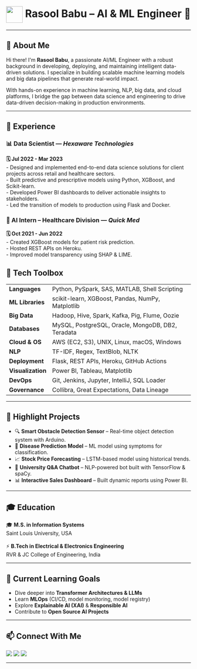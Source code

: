 
<h1 align="center">
  <img src="https://cdn-icons-png.flaticon.com/512/4712/4712104.png" width="45" style="vertical-align: middle;" />
  Rasool Babu – AI & ML Engineer 🚀
</h1>



---

<h2>🧠 About Me</h2>

Hi there! I'm <b>Rasool Babu</b>, a passionate AI/ML Engineer with a robust background in developing, deploying, and maintaining intelligent data-driven solutions. I specialize in building scalable machine learning models and big data pipelines that generate real-world impact.

With hands-on experience in machine learning, NLP, big data, and cloud platforms, I bridge the gap between data science and engineering to drive data-driven decision-making in production environments.

---


<h2>💼 Experience</h2>

<h3>📊 Data Scientist — <i>Hexaware Technologies</i></h3>
<b>🗓️ Jul 2022 - Mar 2023 </b><br/>
- Designed and implemented end-to-end data science solutions for client projects across retail and healthcare sectors.<br/>
- Built predictive and prescriptive models using Python, XGBoost, and Scikit-learn.<br/>
- Developed Power BI dashboards to deliver actionable insights to stakeholders.<br/>
- Led the transition of models to production using Flask and Docker.<br/>


<h3>🏥 AI Intern – Healthcare Division — <i>Quick Med</i></h3>
<b>🗓️ Oct 2021 - Jun 2022</b><br/>
- Created XGBoost models for patient risk prediction.<br/>
- Hosted REST APIs on Heroku.<br/>
- Improved model transparency using SHAP & LIME.<br/>

<h2>🧰 Tech Toolbox</h2>

<table>
<tr><td><b>Languages</b></td><td>Python, PySpark, SAS, MATLAB, Shell Scripting</td></tr>
<tr><td><b>ML Libraries</b></td><td>scikit-learn, XGBoost, Pandas, NumPy, Matplotlib</td></tr>
<tr><td><b>Big Data</b></td><td>Hadoop, Hive, Spark, Kafka, Pig, Flume, Oozie</td></tr>
<tr><td><b>Databases</b></td><td>MySQL, PostgreSQL, Oracle, MongoDB, DB2, Teradata</td></tr>
<tr><td><b>Cloud & OS</b></td><td>AWS (EC2, S3), UNIX, Linux, macOS, Windows</td></tr>
<tr><td><b>NLP</b></td><td>TF-IDF, Regex, TextBlob, NLTK</td></tr>
<tr><td><b>Deployment</b></td><td>Flask, REST APIs, Heroku, GitHub Actions</td></tr>
<tr><td><b>Visualization</b></td><td>Power BI, Tableau, Matplotlib</td></tr>
<tr><td><b>DevOps</b></td><td>Git, Jenkins, Jupyter, IntelliJ, SQL Loader</td></tr>
<tr><td><b>Governance</b></td><td>Collibra, Great Expectations, Data Lineage</td></tr>
</table>

---

<h2>🚀 Highlight Projects</h2>

- 🔍 <b>Smart Obstacle Detection Sensor</b> – Real-time object detection system with Arduino.<br/>
- 🧬 <b>Disease Prediction Model</b> – ML model using symptoms for classification.<br/>
- 📈 <b>Stock Price Forecasting</b> – LSTM-based model using historical trends.<br/>
- 💬 <b>University Q&A Chatbot</b> – NLP-powered bot built with TensorFlow & spaCy.<br/>
- 📊 <b>Interactive Sales Dashboard</b> – Built dynamic reports using Power BI.<br/>

---

<h2>🎓 Education</h2>

🎓 <b>M.S. in Information Systems</b><br/>
Saint Louis University, USA<br/><br/>
⚡ <b>B.Tech in Electrical & Electronics Engineering</b><br/>
RVR & JC College of Engineering, India

---

<h2>🌱 Current Learning Goals</h2>

- Dive deeper into <b>Transformer Architectures & LLMs</b><br/>
- Learn <b>MLOps</b> (CI/CD, model monitoring, model registry)<br/>
- Explore <b>Explainable AI (XAI)</b> & <b>Responsible AI</b><br/>
- Contribute to <b>Open Source AI Projects</b><br/>

---

<h2>📫 Connect With Me</h2>

<p>
  <a href="mailto:rasoolbabuyarava6@gmail.com"><img src="https://img.shields.io/badge/Email-rasoolbabuyarava6@gmail.com-red?style=for-the-badge&logo=gmail"></a>
  <a href="https://www.linkedin.com/" target="_blank"><img src="https://img.shields.io/badge/LinkedIn-Connect-blue?style=for-the-badge&logo=linkedin"></a>
  <a href="https://your-portfolio-link.com" target="_blank"><img src="https://img.shields.io/badge/Portfolio-View-green?style=for-the-badge&logo=githubpages"></a>
</p>

---


